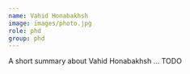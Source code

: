 ```yaml
---
name: Vahid Honabakhsh
image: images/photo.jpg
role: phd
group: phd
---
```


A short summary about Vahid Honabakhsh ... TODO
